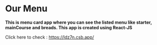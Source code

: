 # Our Menu

**This is menu card app where you can see the listed menu like starter, mainCourse and breads. This app is created using React-JS**

Click here to check : https://ldz7n.csb.app/
